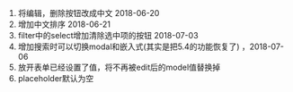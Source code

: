 
1. 将编辑，删除按钮改成中文  2018-06-20
2. 增加中文排序 2018-06-21
3. filter中的select增加清除选中项的按钮 2018-07-03
4. 增加搜索时可以切换modal和嵌入式(其实是把5.4的功能恢复了) ，2018-07-06 
5. 放开表单已经设置了值，将不再被edit后的model值替换掉
6. placeholder默认为空